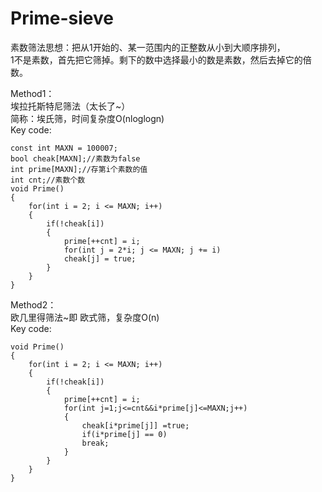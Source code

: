 # Prime-sieve  
素数筛法思想：把从1开始的、某一范围内的正整数从小到大顺序排列，   
1不是素数，首先把它筛掉。剩下的数中选择最小的数是素数，然后去掉它的倍数。  


Method1：  
埃拉托斯特尼筛法（太长了~）  
简称：埃氏筛，时间复杂度O(nloglogn)  
Key code:  

	const int MAXN = 100007;  
	bool cheak[MAXN];//素数为false   
	int prime[MAXN];//存第i个素数的值   
	int cnt;//素数个数   
	void Prime()  
	{  
		for(int i = 2; i <= MAXN; i++)  
		{  
			if(!cheak[i])  
			{  
				prime[++cnt] = i;  
				for(int j = 2*i; j <= MAXN; j += i)  
				cheak[j] = true;  
			}  
		}  
	}  

Method2：  
欧几里得筛法~即   欧式筛，复杂度O(n)   
Key code:  

	void Prime()  
	{  
		for(int i = 2; i <= MAXN; i++)  
		{  
			if(!cheak[i])  
			{  
				prime[++cnt] = i;  
				for(int j=1;j<=cnt&&i*prime[j]<=MAXN;j++)  
				{  
					cheak[i*prime[j]] =true;  
					if(i*prime[j] == 0)  
					break;  
				}  
			}  
		}  
	}  

